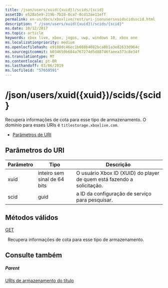 ```yaml
---
title: /json/users/xuid({xuid})/scids/{scid}
assetID: e528a5e9-219b-7b28-8ca7-0cd12ae11eff
permalink: en-us/docs/xboxlive/rest/uri-jsonusersxuidscidsscid.html
description: " /json/users/xuid({xuid})/scids/{scid}"
ms.date: 10/12/2017
ms.topic: article
keywords: xbox live, xbox, jogos, uwp, windows 10, xbox one
ms.localizationpriority: medium
ms.openlocfilehash: e9108dc46ec1b688b4082bca8b1a3e82633d964c
ms.sourcegitcommit: b034650b684a767274d5d88746faeea373c8e34f
ms.translationtype: MT
ms.contentlocale: pt-BR
ms.lasthandoff: 03/06/2019
ms.locfileid: "57659591"
---
```

# <a name="jsonusersxuidxuidscidsscid"></a>/json/users/xuid({xuid})/scids/{scid}
Recupera informações de cota para esse tipo de armazenamento. O domínio para esses URIs é `titlestorage.xboxlive.com`.
 
  * [Parâmetros de URI](#ID4EV)
 
<a id="ID4EV"></a>

 
## <a name="uri-parameters"></a>Parâmetros do URI
 
| Parâmetro| Tipo| Descrição| 
| --- | --- | --- | 
| xuid| inteiro sem sinal de 64 bits| O usuário Xbox ID (XUID) do player de quem está fazendo a solicitação.| 
| scid| guid| a ID da configuração de serviço para pesquisar.| 
  
<a id="ID4E3B"></a>

 
## <a name="valid-methods"></a>Métodos válidos

[GET](uri-jsonusersxuidscidsscid-get.md)

&nbsp;&nbsp;Recupera informações de cota para esse tipo de armazenamento. 
 
<a id="ID4EGC"></a>

 
## <a name="see-also"></a>Consulte também
 
<a id="ID4EIC"></a>

 
##### <a name="parent"></a>Parent 

[URIs de armazenamento do título](atoc-reference-storagev2.md)

   